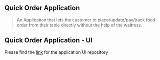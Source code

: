 ## Quick Order Application

> An Application that lets the customer to place/update/pay/track food order from their table directly without the help of the waitress.

## Quick Order Application - UI

Please find the [link](https://github.com/madhuhema/quick-order-ui/) for the application UI repository